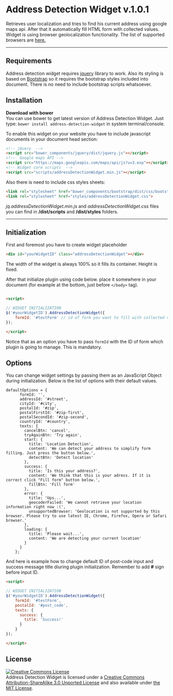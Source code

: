 Address Detection Widget v.1.0.1
===================

Retrieves user localization and tries to find his current address using google maps api. After that it automatically fill HTML form with collected values. Widget is using browser geolocalization functionality. The list of supported browsers are [here.](http://caniuse.com/#feat=geolocation) 

----------

Requirements
-------------

Address detection widget requires [jquery](http://jquery.com/) library to work. Also its styling is based on [Bootstrap](http://getbootstrap.com/) so it requires the bootstrap styles included into document. There is no need to include bootstrap scripts whatsoever. 


Installation
-------------

**Download with bower**<br >
You can use bower to get latest version of Address Detection Widget. Just type: ```bower install address-detection-widget``` in system terminal/console.

To enable this widget on your website you have to include javascript documents in your document head section:
 ```html
 <!-- jQuery  -->
 <script src="bower_components/jquery/dist/jquery.js"></script>
 <!--  Google maps API -->
 <script src="https://maps.googleapis.com/maps/api/js?v=3.exp"></script>
 <!-- Widget core scripts  -->
 <script src="scripts/addressDetectionWidget.min.js"></script>
 ```

Also there is need to include css styles sheets:
```html
<link rel="stylesheet" href="bower_components/bootstrap/dist/css/bootstrap.css" />
<link rel="stylesheet" href="styles/addressDetectionWidget.css">
```

*jq.addressDetectionWidget.min.js* and *addressDetectionWidget.css* files you can find in **/dist/scripts** and **/dist/styles** folders.

-----------------

Initialization
-----------

First and foremost you have to create widget placeholder
```html
<div id="yourWidgetID" class="addressDetectionWidget"></div>
```

The width of the widget is always 100% so it fills its container. Height is fixed.

After that initialize plugin using code below. place it somewhere in your document (for example at the bottom, just before ```</body>``` tag).
```html

<script>

// WIDGET INITIALIZATION
$('#yourWidgetID').AddressDetectionWidget({
    formId: '#testForm' // id of form you want to fill with collected values
});

</script>

```

Notice that as an option you have to pass ```formId``` with the ID of form which plugin is going to manage. This is mandatory.

Options
------------

You can change widget settings by passing them as an JavaScript Object during initialization. Below is the list of options with their default values.

```JS
defaultOptions = {
      formId: '',
      addressId: '#street',
      cityId: '#city',
      postalId: '#zip',
      postalFirstId: '#zip-first',
      postalSecondId: '#zip-second',
      countryId: '#country',
      texts: {
        cancelBtn: 'cancel',
        tryAgainBtn: 'Try again',
        start: {
          title: 'Location Detection',
          content: 'We can detect your address to simplify form filling. Just press the button below.',
          detectBtn: 'Detect location'
        },
        success: {
          title: 'Is this your address?',
          content: 'We think that this is your adress. If it is correct click "Fill form" button below.',
          fillBtn: 'Fill form'
        },
        error: {
          title: 'Ups...',
          geocoderFailed: 'We cannot retrieve your location information right now :(',
          unsupportedBrowser: 'Geolocation is not supported by this browser. Please try to use latest IE, Chrome, Firefox, Opera or Safari browser.'
        },
        loading: {
          title: 'Please wait...',
          content: 'We are detecting your current location'
        }
      }
    };
```

And here is example how to change default ID of post-code input and success message title diuring plugin initialization. Remember to add **#** sign before input ID.

```html
<script>

// WIDGET INITIALIZATION
$('#yourWidgetID').AddressDetectionWidget({
    formId: '#testForm',
    postalId: '#post_code',
    texts: {
      success: {
        title: 'Success!'
      }
    }
});

</script>

```

License
--------------

<a rel="license" href="http://creativecommons.org/licenses/by-sa/3.0/"><img alt="Creative Commons License" style="border-width:0" src="http://i.creativecommons.org/l/by-sa/3.0/88x31.png" /></a><br /><span xmlns:dct="http://purl.org/dc/terms/" property="dct:title">Address Detection Widget</span> is licensed under a <a rel="license" href="http://creativecommons.org/licenses/by-sa/3.0/">Creative Commons Attribution-ShareAlike 3.0 Unported License</a> and also available under [the MIT License](LICENSE.txt).

